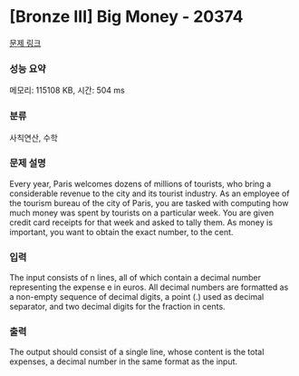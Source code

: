 # [Bronze III] Big Money - 20374 

[문제 링크](https://www.acmicpc.net/problem/20374) 

### 성능 요약

메모리: 115108 KB, 시간: 504 ms

### 분류

사칙연산, 수학

### 문제 설명

<p>Every year, Paris welcomes dozens of millions of tourists, who bring a considerable revenue to the city and its tourist industry. As an employee of the tourism bureau of the city of Paris, you are tasked with computing how much money was spent by tourists on a particular week. You are given credit card receipts for that week and asked to tally them. As money is important, you want to obtain the exact number, to the cent.</p>

### 입력 

 <p>The input consists of n lines, all of which contain a decimal number representing the expense e in euros. All decimal numbers are formatted as a non-empty sequence of decimal digits, a point (.) used as decimal separator, and two decimal digits for the fraction in cents.</p>

### 출력 

 <p>The output should consist of a single line, whose content is the total expenses, a decimal number in the same format as the input.</p>

